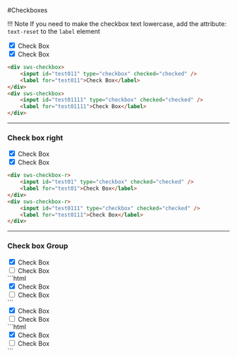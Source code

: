 #Checkboxes

!!! Note
	If you need to make the checkbox text lowercase, add the attribute: `text-reset` to the `label` element

<div sws-checkbox>
    <input id="test011" type="checkbox" checked="checked" />
    <label for="test011">Check Box</label>
</div>
<div sws-checkbox>
    <input id="test01111" type="checkbox" checked="checked" />
    <label for="test01111">Check Box</label>
</div>

```html
<div sws-checkbox>
    <input id="test011" type="checkbox" checked="checked" />
    <label for="test011">Check Box</label>
</div>
<div sws-checkbox>
    <input id="test01111" type="checkbox" checked="checked" />
    <label for="test01111">Check Box</label>
</div>
```


---
### Check box right

<div sws-checkbox-r>
    <input id="test01" type="checkbox" checked="checked" />
    <label for="test01">Check Box</label>
</div>
<div sws-checkbox-r>
    <input id="test0111" type="checkbox" checked="checked" />
    <label for="test0111">Check Box</label>
</div>

```html
<div sws-checkbox-r>
    <input id="test01" type="checkbox" checked="checked" />
    <label for="test01">Check Box</label>
</div>
<div sws-checkbox-r>
    <input id="test0111" type="checkbox" checked="checked" />
    <label for="test0111">Check Box</label>
</div>
```

---
### Check box Group

<div sws-checkbox-group>
    <div sws-checkbox-r>
        <input id="test022" type="checkbox" checked="checked" />
        <label for="test022">Check Box</label>
    </div>
    <div sws-checkbox-r>
        <input id="test0222" type="checkbox" />
        <label for="test0222">Check Box</label>
    </div>
</div>
```html
<div sws-checkbox-group>
    <div sws-checkbox-r>
        <input id="test022" type="checkbox" checked="checked" />
        <label for="test022">Check Box</label>
    </div>
    <div sws-checkbox-r>
        <input id="test0222" type="checkbox" />
        <label for="test0222">Check Box</label>
    </div>
</div>
```

<div sws-checkbox-group>
    <div sws-checkbox>
        <input id="test03" type="checkbox" checked="checked" />
        <label for="test03">Check Box</label>
    </div>
    <div sws-checkbox>
        <input id="test04" type="checkbox" />
        <label for="test04">Check Box</label>
    </div>
</div>
```html
<div sws-checkbox-group>
    <div sws-checkbox>
        <input id="test03" type="checkbox" checked="checked" />
        <label for="test03">Check Box</label>
    </div>
    <div sws-checkbox>
        <input id="test04" type="checkbox" />
        <label for="test04">Check Box</label>
    </div>
</div>
```